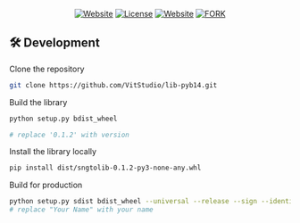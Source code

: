 <div align="center">



[![Website](https://img.shields.io/badge/%20%F0%9F%8F%A1%20website-0072ff.svg?longCache=true&style=for-the-badge)](https://nuro.dev)
[![License](https://img.shields.io/badge/-mit-red.svg?longCache=true&style=for-the-badge)](https://github.com/tdemapp/website/blob/master/LICENSE)
[![Website](https://img.shields.io/badge/Deploy-brightgreen.svg?logo=vercel&longCache=true&style=for-the-badge)](https://vercel.com/import/project?template=https://github.com/nurodev/nuro.dev)
[![FORK](https://img.shields.io/github/last-commit/VitStudio/lib-pyb14?style=for-the-badge)](https://github.com/VitStudio/lib-pyb14/commit/main)

</div>

## 🛠 Development

Clone the repository

```zsh
git clone https://github.com/VitStudio/lib-pyb14.git
```

Build the library

```zsh
python setup.py bdist_wheel

# replace '0.1.2' with version
```

Install the library locally

```zsh
pip install dist/sngtolib-0.1.2-py3-none-any.whl
```

Build for production

```zsh
python setup.py sdist bdist_wheel --universal --release --sign --identity="Your Name" 
# replace "Your Name" with your name
```
